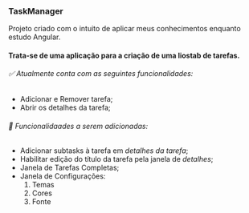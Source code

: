 
### TaskManager

Projeto criado com o intuito de aplicar meus conhecimentos enquanto estudo Angular.

#### Trata-se de uma aplicação para a criação de uma liostab de tarefas.
###### ✅ Atualmente conta com as seguintes funcionalidades:
  - Adicionar e Remover tarefa;
  - Abrir os detalhes da tarefa;


###### 🚀 Funcionalidaades a serem adicionadas:
  - Adicionar subtasks à tarefa em *detalhes da tarefa*;
  - Habilitar edição do título da tarefa pela janela de *detalhes*;
  - Janela de Tarefas Completas;
  - Janela de Configurações:
    1. Temas
    2. Cores
    3. Fonte
